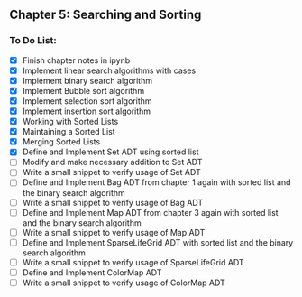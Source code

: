 ## Chapter 5: Searching and Sorting

### To Do List:

- [x] Finish chapter notes in ipynb
- [x] Implement linear search algorithms with cases
- [x] Implement binary search algorithm
- [x] Implement Bubble sort algorithm
- [x] Implement selection sort algorithm
- [x] Implement insertion sort algorithm
- [x] Working with Sorted Lists
- [x] Maintaining a Sorted List
- [x] Merging Sorted Lists
- [x] Define and Implement Set ADT using sorted list
- [ ] Modify and make necessary addition to Set ADT
- [ ] Write a small snippet to verify usage of Set ADT
- [ ] Define and Implement Bag ADT from chapter 1 again with sorted list and the binary search algorithm
- [ ] Write a small snippet to verify usage of Bag ADT
- [ ] Define and Implement Map ADT from chapter 3 again with sorted list and the binary search algorithm
- [ ] Write a small snippet to verify usage of Map ADT
- [ ] Define and Implement SparseLifeGrid ADT with sorted list and the binary search algorithm
- [ ] Write a small snippet to verify usage of SparseLifeGrid ADT
- [ ] Define and Implement ColorMap ADT
- [ ] Write a small snippet to verify usage of ColorMap ADT

